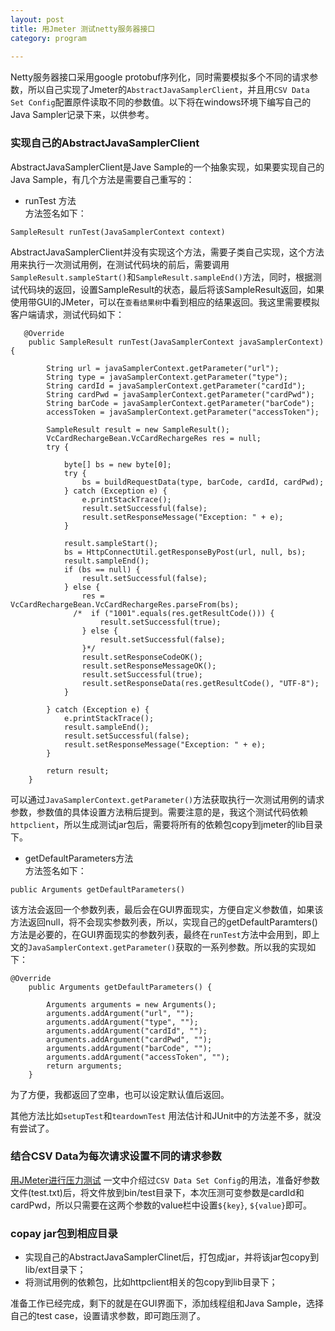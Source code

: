 ```yaml
---  
layout: post  
title: 用Jmeter 测试netty服务器接口     
category: program
 
---
```


Netty服务器接口采用google protobuf序列化，同时需要模拟多个不同的请求参数，所以自己实现了Jmeter的`AbstractJavaSamplerClient`，并且用`CSV Data Set Config`配置原件读取不同的参数值。以下将在windows环境下编写自己的Java Sampler记录下来，以供参考。


### 实现自己的AbstractJavaSamplerClient  

AbstractJavaSamplerClient是Jave Sample的一个抽象实现，如果要实现自己的Java Sample，有几个方法是需要自己重写的：  

 * runTest 方法  
方法签名如下：  

~~~~  
SampleResult runTest(JavaSamplerContext context)
~~~~  

AbstractJavaSamplerClient并没有实现这个方法，需要子类自己实现，这个方法用来执行一次测试用例，在测试代码块的前后，需要调用`SampleResult.sampleStart()`和`SampleResult.sampleEnd()`方法，同时，根据测试代码块的返回，设置SampleResult的状态，最后将该SampleResult返回，如果使用带GUI的JMeter，可以在`查看结果树`中看到相应的结果返回。我这里需要模拟客户端请求，测试代码如下：

~~~~  
   @Override
    public SampleResult runTest(JavaSamplerContext javaSamplerContext) {

        String url = javaSamplerContext.getParameter("url");
        String type = javaSamplerContext.getParameter("type");
        String cardId = javaSamplerContext.getParameter("cardId");
        String cardPwd = javaSamplerContext.getParameter("cardPwd");
        String barCode = javaSamplerContext.getParameter("barCode");
        accessToken = javaSamplerContext.getParameter("accessToken");

        SampleResult result = new SampleResult();
        VcCardRechargeBean.VcCardRechargeRes res = null;
        try {

            byte[] bs = new byte[0];
            try {
                bs = buildRequestData(type, barCode, cardId, cardPwd);
            } catch (Exception e) {
                e.printStackTrace();
                result.setSuccessful(false);
                result.setResponseMessage("Exception: " + e);
            }

            result.sampleStart();
            bs = HttpConnectUtil.getResponseByPost(url, null, bs);
            result.sampleEnd();
            if (bs == null) {
                result.setSuccessful(false);
            } else {
                res = VcCardRechargeBean.VcCardRechargeRes.parseFrom(bs);
              /*  if ("1001".equals(res.getResultCode())) {
                    result.setSuccessful(true);
                } else {
                    result.setSuccessful(false);
                }*/
                result.setResponseCodeOK();
                result.setResponseMessageOK();
                result.setSuccessful(true);
                result.setResponseData(res.getResultCode(), "UTF-8");
            }

        } catch (Exception e) {
            e.printStackTrace();
            result.sampleEnd();
            result.setSuccessful(false);
            result.setResponseMessage("Exception: " + e);
        }

        return result;
    }  
~~~~  

可以通过`JavaSamplerContext.getParameter()`方法获取执行一次测试用例的请求参数，参数值的具体设置方法稍后提到。需要注意的是，我这个测试代码依赖`httpclient`，所以生成测试jar包后，需要将所有的依赖包copy到jmeter的lib目录下。

 * getDefaultParameters方法  
 方法签名如下：  
 
 ~~~~  
 public Arguments getDefaultParameters()  
 
 ~~~~  
 
 该方法会返回一个参数列表，最后会在GUI界面现实，方便自定义参数值，如果该方法返回null，将不会现实参数列表，所以，实现自己的getDefaultParamters()方法是必要的，在GUI界面现实的参数列表，最终在`runTest`方法中会用到，即上文的`JavaSamplerContext.getParameter()`获取的一系列参数。所以我的实现如下：    

~~~~  
@Override  
    public Arguments getDefaultParameters() {
    
        Arguments arguments = new Arguments();
        arguments.addArgument("url", "");
        arguments.addArgument("type", "");
        arguments.addArgument("cardId", "");
        arguments.addArgument("cardPwd", "");
        arguments.addArgument("barCode", "");
        arguments.addArgument("accessToken", "");
        return arguments;
    }  
~~~~  

为了方便，我都返回了空串，也可以设定默认值后返回。

其他方法比如`setupTest`和`teardownTest` 用法估计和JUnit中的方法差不多，就没有尝试了。

### 结合CSV Data为每次请求设置不同的请求参数

[用JMeter进行压力测试](http://afredlyj.github.io/posts/jmeter-intro.html) 一文中介绍过`CSV Data Set Config`的用法，准备好参数文件(test.txt)后，将文件放到bin/test目录下，本次压测可变参数是cardId和cardPwd，所以只需要在这两个参数的value栏中设置`${key}`, `${value}`即可。

### copay jar包到相应目录

 * 实现自己的AbstractJavaSamplerClinet后，打包成jar，并将该jar包copy到lib/ext目录下；
 * 将测试用例的依赖包，比如httpclient相关的包copy到lib目录下；
 
准备工作已经完成，剩下的就是在GUI界面下，添加线程组和Java Sample，选择自己的test case，设置请求参数，即可跑压测了。
 
 
